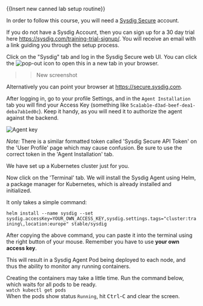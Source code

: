 {{Insert new canned lab setup routine}}




In order to follow this course, you will need a [Sysdig Secure](http://secure.sysdig.com/) account.

If you do not have a Sysdig Account, then you can sign up for a 30 day trial here https://sysdig.com/training-trial-signup/.  You will receive an email with a link guiding you through the setup process.

Click on the "Sysdig" tab and log in the Sysdig Secure web UI. You can click the ![pop-out](/sysdig-devel/courses/scvs/lab06/assets/00_pop_out.png) icon to open this in a new tab in your browser.

>>New screenshot

Alternatively you can point your browser at <https://secure.sysdig.com>.

After logging in, go to your profile Settings, and in the `Agent Installation` tab you will find your Access Key (something like `5ca1ab1e-d3ad-beef-dea1-deba7ab1ed0c`).  Keep it handy, as you will need it to authorize the agent against the backend.

![Agent key](/sysdig-devel/courses/scvs/lab06/assets/00_access_key.png)

*Note:* There is a similar formatted token called 'Sysdig Secure API Token' on the 'User Profile' page which may cause confusion. Be sure to use the correct token in the 'Agent Installation' tab.

We have set up a Kubernetes cluster just for you.

Now click on the 'Terminal' tab. We will install the Sysdig Agent using Helm, a package manager for Kubernetes, which is already installed and initialized.

It only takes a simple command:

`helm install --name sysdig --set sysdig.accessKey=YOUR_OWN_ACCESS_KEY,sysdig.settings.tags="cluster:training\,location:europe" stable/sysdig`

After copying the above command, you can paste it into the terminal using the right button of your mouse.  Remember you have to use **your own access key**.

This will result in a Sysdig Agent Pod being deployed to each node, and thus the ability to monitor any running containers.

Creating the containers may take a little time.  Run the command below, which waits for all pods to be ready.  
`watch kubectl get pods`  
When the pods show status `Running`, hit <kbd>Ctrl</kbd>-<kbd>C</kbd> and clear the screen.
